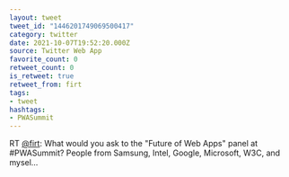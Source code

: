 ```yaml
---
layout: tweet
tweet_id: "1446201749069500417"
category: twitter
date: 2021-10-07T19:52:20.000Z
source: Twitter Web App
favorite_count: 0
retweet_count: 0
is_retweet: true
retweet_from: firt
tags:
- tweet
hashtags:
- PWASummit
---
```


RT [@firt](https://twitter.com/@firt): What would you ask to the "Future of Web Apps" panel at #PWASummit? People from Samsung, Intel, Google, Microsoft, W3C, and mysel…
